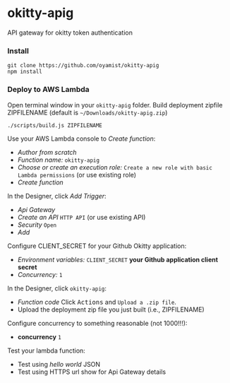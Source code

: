 # okitty-apig
API gateway for okitty token authentication

### Install

```
git clone https://github.com/oyamist/okitty-apig
npm install
```

### Deploy to AWS Lambda
Open terminal window in your `okitty-apig` folder.
Build deployment zipfile ZIPFILENAME 
(default is `~/Downloads/okitty-apig.zip`)

```
./scripts/build.js ZIPFILENAME
```

Use your AWS Lambda console to *Create function*:

* *Author from scratch*
* *Function name:* `okitty-apig`
* *Choose or create an execution role:* `Create a new role with basic Lambda permissions` (or use existing role)
* *Create function*

In the Designer, click *Add Trigger*:

* *Api Gateway*
* *Create an API* `HTTP API` (or use existing API)
* *Security* `Open`
* *Add*

Configure CLIENT_SECRET for your Github Okitty application:

* *Environment variables:* `CLIENT_SECRET` **your Github application client secret**
* *Concurrency:* `1`

In the Designer, click `okitty-apig`:

* *Function code* Click <kbd>Actions</kbd> and `Upload a .zip file`.
* Upload the deployment zip file you just built (i.e., ZIPFILENAME)

Configure concurrency to something reasonable (not 1000!!!):

* **concurrency** `1`

Test your lambda function:

* Test using *hello world* JSON
* Test using HTTPS url show for Api Gateway details
